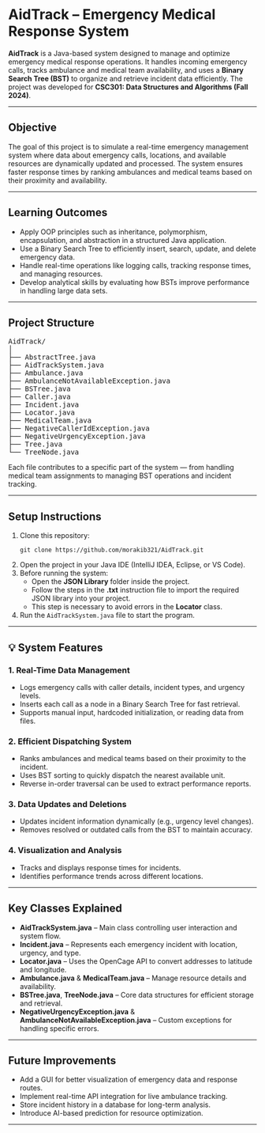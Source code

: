 <h1>AidTrack – Emergency Medical Response System</h1>

<p><strong>AidTrack</strong> is a Java-based system designed to manage and optimize emergency medical response operations. 
It handles incoming emergency calls, tracks ambulance and medical team availability, and uses a <strong>Binary Search Tree (BST)</strong> 
to organize and retrieve incident data efficiently. The project was developed for <strong>CSC301: Data Structures and Algorithms (Fall 2024)</strong>.</p>

<hr>

<h2> Objective</h2>
<p>
The goal of this project is to simulate a real-time emergency management system where data about emergency calls, 
locations, and available resources are dynamically updated and processed. The system ensures faster response times 
by ranking ambulances and medical teams based on their proximity and availability.
</p>

<hr>

<h2>Learning Outcomes</h2>
<ul>
  <li>Apply OOP principles such as inheritance, polymorphism, encapsulation, and abstraction in a structured Java application.</li>
  <li>Use a Binary Search Tree to efficiently insert, search, update, and delete emergency data.</li>
  <li>Handle real-time operations like logging calls, tracking response times, and managing resources.</li>
  <li>Develop analytical skills by evaluating how BSTs improve performance in handling large data sets.</li>
</ul>

<hr>

<h2>Project Structure</h2>

<pre>
AidTrack/
│
├── AbstractTree.java
├── AidTrackSystem.java
├── Ambulance.java
├── AmbulanceNotAvailableException.java
├── BSTree.java
├── Caller.java
├── Incident.java
├── Locator.java
├── MedicalTeam.java
├── NegativeCallerIdException.java
├── NegativeUrgencyException.java
├── Tree.java
└── TreeNode.java
</pre>

<p>Each file contributes to a specific part of the system — from handling medical team assignments to managing BST operations and incident tracking.</p>

<hr>

<h2>Setup Instructions</h2>

<ol>
  <li>Clone this repository:
    <pre><code>git clone https://github.com/morakib321/AidTrack.git</code></pre>
  </li>
  <li>Open the project in your Java IDE (IntelliJ IDEA, Eclipse, or VS Code).</li>
  <li>Before running the system:
    <ul>
      <li>Open the <strong>JSON Library</strong> folder inside the project.</li>
      <li>Follow the steps in the <strong>.txt</strong> instruction file to import the required JSON library into your project.</li>
      <li>This step is necessary to avoid errors in the <strong>Locator</strong> class.</li>
    </ul>
  </li>
  <li>Run the <code>AidTrackSystem.java</code> file to start the program.</li>
</ol>

<hr>

<h2>💡 System Features</h2>

<h3>1. Real-Time Data Management</h3>
<ul>
  <li>Logs emergency calls with caller details, incident types, and urgency levels.</li>
  <li>Inserts each call as a node in a Binary Search Tree for fast retrieval.</li>
  <li>Supports manual input, hardcoded initialization, or reading data from files.</li>
</ul>

<h3>2. Efficient Dispatching System</h3>
<ul>
  <li>Ranks ambulances and medical teams based on their proximity to the incident.</li>
  <li>Uses BST sorting to quickly dispatch the nearest available unit.</li>
  <li>Reverse in-order traversal can be used to extract performance reports.</li>
</ul>

<h3>3. Data Updates and Deletions</h3>
<ul>
  <li>Updates incident information dynamically (e.g., urgency level changes).</li>
  <li>Removes resolved or outdated calls from the BST to maintain accuracy.</li>
</ul>

<h3>4. Visualization and Analysis</h3>
<ul>
  <li>Tracks and displays response times for incidents.</li>
  <li>Identifies performance trends across different locations.</li>
</ul>

<hr>

<h2>Key Classes Explained</h2>
<ul>
  <li><strong>AidTrackSystem.java</strong> – Main class controlling user interaction and system flow.</li>
  <li><strong>Incident.java</strong> – Represents each emergency incident with location, urgency, and type.</li>
  <li><strong>Locator.java</strong> – Uses the OpenCage API to convert addresses to latitude and longitude.</li>
  <li><strong>Ambulance.java</strong> &amp; <strong>MedicalTeam.java</strong> – Manage resource details and availability.</li>
  <li><strong>BSTree.java</strong>, <strong>TreeNode.java</strong> – Core data structures for efficient storage and retrieval.</li>
  <li><strong>NegativeUrgencyException.java</strong> &amp; <strong>AmbulanceNotAvailableException.java</strong> – Custom exceptions for handling specific errors.</li>
</ul>

<hr>

<h2> Future Improvements</h2>
<ul>
  <li>Add a GUI for better visualization of emergency data and response routes.</li>
  <li>Implement real-time API integration for live ambulance tracking.</li>
  <li>Store incident history in a database for long-term analysis.</li>
  <li>Introduce AI-based prediction for resource optimization.</li>
</ul>

<hr>


